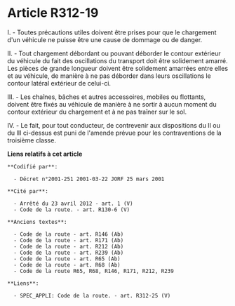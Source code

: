 # Article R312-19

I. - Toutes précautions utiles doivent être prises pour que le chargement d'un véhicule ne puisse être une cause de dommage
ou de danger.

II. - Tout chargement débordant ou pouvant déborder le contour extérieur du véhicule du fait des oscillations du transport
doit être solidement amarré. Les pièces de grande longueur doivent être solidement amarrées entre elles et au véhicule, de
manière à ne pas déborder dans leurs oscillations le contour latéral extérieur de celui-ci.

III. - Les chaînes, bâches et autres accessoires, mobiles ou flottants, doivent être fixés au véhicule de manière à ne sortir
à aucun moment du contour extérieur du chargement et à ne pas traîner sur le sol.

IV. - Le fait, pour tout conducteur, de contrevenir aux dispositions du II ou du III ci-dessus est puni de l'amende prévue
pour les contraventions de la troisième classe.

**Liens relatifs à cet article**

	**Codifié par**:

	  - Décret n°2001-251 2001-03-22 JORF 25 mars 2001

	**Cité par**:

	  - Arrêté du 23 avril 2012 - art. 1 (V)
	  - Code de la route. - art. R130-6 (V)

	**Anciens textes**:

	  - Code de la route - art. R146 (Ab)
	  - Code de la route - art. R171 (Ab)
	  - Code de la route - art. R212 (Ab)
	  - Code de la route - art. R239 (Ab)
	  - Code de la route - art. R65 (Ab)
	  - Code de la route - art. R68 (Ab)
	  - Code de la route R65, R68, R146, R171, R212, R239

	**Liens**:

	  - SPEC_APPLI: Code de la route. - art. R312-25 (V)
